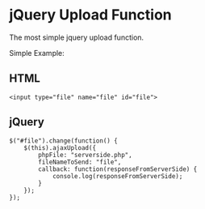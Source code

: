 jQuery Upload Function
======================

The most simple jquery upload function.

Simple Example:  

HTML  
----
    <input type="file" name="file" id="file">

jQuery
------

	$("#file").change(function() {
		$(this).ajaxUpload({
			phpFile: "serverside.php",
			fileNameToSend: "file",
			callback: function(responseFromServerSide) {
				console.log(responseFromServerSide);
			}
		});
	});
